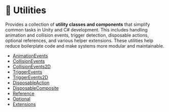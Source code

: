 # 🧩 Utilities

Provides a collection of **utility classes and components** that simplify common tasks in Unity and C# development. This
includes handling animation and collision events, trigger detection, disposable actions, optional references, and
various helper extensions. These utilities help reduce boilerplate code and make systems more modular and maintainable.

- [AnimationEvents](AnimationEvents.md) <!-- + -->
- [CollisionEvents](CollisionEvents.md)
- [CollisionEvents2D](CollisionEvents2D.md)
- [TriggerEvents](TriggerEvents.md)
- [TriggerEvents2D](TriggerEvents2D.md)
- [DisposableAction](DisposableAction.md)
- [DisposableComposite](DisposableComposite.md)
- [Reference](Reference.md)
- [Optional](Optional.md)
- [Extensions](Extensions.md)
